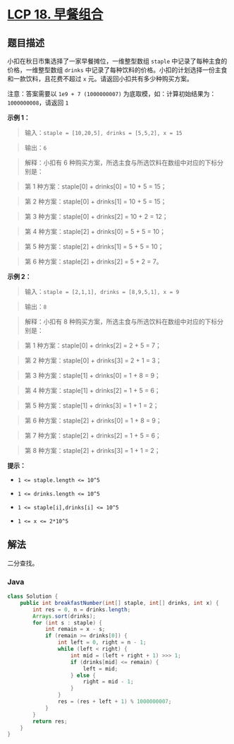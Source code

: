 # [LCP 18. 早餐组合](https://leetcode.cn/problems/2vYnGI)

## 题目描述

<!-- 这里写题目描述 -->

小扣在秋日市集选择了一家早餐摊位，一维整型数组 `staple` 中记录了每种主食的价格，一维整型数组 `drinks` 中记录了每种饮料的价格。小扣的计划选择一份主食和一款饮料，且花费不超过 `x` 元。请返回小扣共有多少种购买方案。

注意：答案需要以 `1e9 + 7 (1000000007)` 为底取模，如：计算初始结果为：`1000000008`，请返回 `1`

**示例 1：**

> 输入：`staple = [10,20,5], drinks = [5,5,2], x = 15`

>

> 输出：`6`

>

> 解释：小扣有 6 种购买方案，所选主食与所选饮料在数组中对应的下标分别是：

> 第 1 种方案：staple[0] + drinks[0] = 10 + 5 = 15；

> 第 2 种方案：staple[0] + drinks[1] = 10 + 5 = 15；

> 第 3 种方案：staple[0] + drinks[2] = 10 + 2 = 12；

> 第 4 种方案：staple[2] + drinks[0] = 5 + 5 = 10；

> 第 5 种方案：staple[2] + drinks[1] = 5 + 5 = 10；

> 第 6 种方案：staple[2] + drinks[2] = 5 + 2 = 7。

**示例 2：**

> 输入：`staple = [2,1,1], drinks = [8,9,5,1], x = 9`

>

> 输出：`8`

>

> 解释：小扣有 8 种购买方案，所选主食与所选饮料在数组中对应的下标分别是：

> 第 1 种方案：staple[0] + drinks[2] = 2 + 5 = 7；

> 第 2 种方案：staple[0] + drinks[3] = 2 + 1 = 3；

> 第 3 种方案：staple[1] + drinks[0] = 1 + 8 = 9；

> 第 4 种方案：staple[1] + drinks[2] = 1 + 5 = 6；

> 第 5 种方案：staple[1] + drinks[3] = 1 + 1 = 2；

> 第 6 种方案：staple[2] + drinks[0] = 1 + 8 = 9；

> 第 7 种方案：staple[2] + drinks[2] = 1 + 5 = 6；

> 第 8 种方案：staple[2] + drinks[3] = 1 + 1 = 2；

**提示：**

-   `1 <= staple.length <= 10^5`

-   `1 <= drinks.length <= 10^5`

-   `1 <= staple[i],drinks[i] <= 10^5`

-   `1 <= x <= 2*10^5`

## 解法

二分查找。

### **Java**

```java
class Solution {
    public int breakfastNumber(int[] staple, int[] drinks, int x) {
        int res = 0, n = drinks.length;
        Arrays.sort(drinks);
        for (int s : staple) {
            int remain = x - s;
            if (remain >= drinks[0]) {
                int left = 0, right = n - 1;
                while (left < right) {
                    int mid = (left + right + 1) >>> 1;
                    if (drinks[mid] <= remain) {
                        left = mid;
                    } else {
                        right = mid - 1;
                    }
                }
                res = (res + left + 1) % 1000000007;
            }
        }
        return res;
    }
}
```
